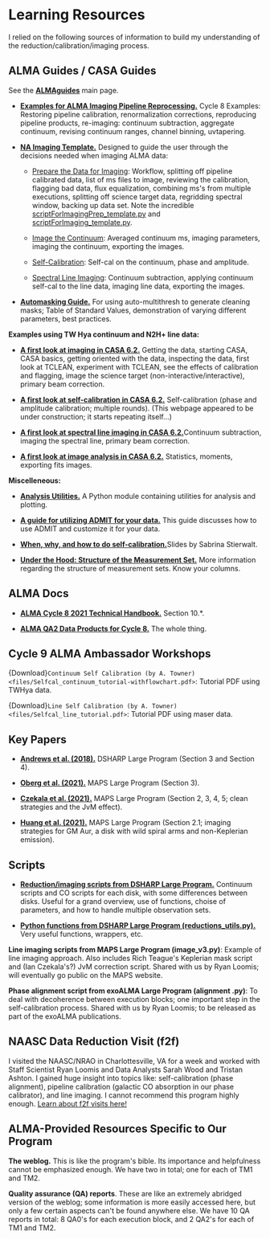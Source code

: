 # Learning Resources

I relied on the following sources of information to build my understanding of the reduction/calibration/imaging process.

## ALMA Guides / CASA Guides

See the <a href="https://casaguides.nrao.edu/index.php?title=ALMAguides" target="_blank">**ALMAguides**</a> main page.

* <a href="https://casaguides.nrao.edu/index.php?title=ALMA_Cycle_8_Imaging_Pipeline_Reprocessing" target="_blank">**Examples for ALMA Imaging Pipeline Reprocessing.**</a> Cycle 8 Examples: Restoring pipeline calibration, renormalization corrections, reproducing pipeline products, re-imaging: continuum subtraction, aggregate continuum, revising continuum ranges, channel binning, uvtapering.

* <a href="https://casaguides.nrao.edu/index.php?title=Guide_to_the_NA_Imaging_Template" target="_blank">**NA Imaging Template.**</a> Designed to guide the user through the decisions needed when imaging ALMA data:

  * <a href="https://casaguides.nrao.edu/index.php?title=Imaging_Prep" target="_blank">Prepare the Data for Imaging</a>: Workflow, splitting off pipeline calibrated data, list of ms files to image, reviewing the calibration, flagging bad data, flux equalization, combining ms's from multiple executions, splitting off science target data, regridding spectral window, backing up data set. Note the incredible <a href="https://github.com/aakepley/ALMAImagingScript/blob/master/scriptForImagingPrep_template.py" target="_blank">scriptForImagingPrep_template.py</a> and <a href="https://github.com/aakepley/ALMAImagingScript/blob/master/scriptForImaging_template.py" target="_blank">scriptForImaging_template.py</a>.

  * <a href="https://casaguides.nrao.edu/index.php?title=Image_Continuum" target="_blank">Image the Continuum</a>: Averaged continuum ms, imaging parameters, imaging the continuum, exporting the images.

  * <a href="https://casaguides.nrao.edu/index.php?title=Self-Calibration_Template" target="_blank">Self-Calibration</a>: Self-cal on the continuum, phase and amplitude.

  * <a href="https://casaguides.nrao.edu/index.php?title=Image_Line" target="_blank">Spectral Line Imaging</a>: Continuum subtraction, applying continuum self-cal to the line data, imaging line data, exporting the images.

* <a href="https://casaguides.nrao.edu/index.php/Automasking_Guide" target="_blank">**Automasking Guide.**</a> For using auto-multithresh to generate cleaning masks; Table of Standard Values, demonstration of varying different parameters, best practices.

**Examples using TW Hya continuum and N2H+ line data:**

* <a href="https://casaguides.nrao.edu/index.php?title=First_Look_at_Imaging_CASA_6" target="_blank">**A first look at imaging in CASA 6.2.**</a> Getting the data, starting CASA, CASA basics, getting oriented with the data, inspecting the data, first look at TCLEAN, experiment with TCLEAN, see the effects of calibration and flagging, image the science target (non-interactive/interactive), primary beam correction.

* <a href="https://casaguides.nrao.edu/index.php?title=First_Look_at_Self_Calibration_CASA_6" target="_blank">**A first look at self-calibration in CASA 6.2.**</a> Self-calibration (phase and amplitude calibration; multiple rounds). (This webpage appeared to be under construction; it starts repeating itself...)

* <a href="https://casaguides.nrao.edu/index.php?title=First_Look_at_Line_Imaging_CASA_6" target="_blank">**A first look at spectral line imaging in CASA 6.2.**</a>Continuum subtraction, imaging the spectral line, primary beam correction.

* <a href="https://casaguides.nrao.edu/index.php?title=First_Look_at_Image_Analysis_CASA_6" target="_blank">**A first look at image analysis in CASA 6.2.**</a> Statistics, moments, exporting fits images.

**Miscelleneous:**

* <a href="https://casaguides.nrao.edu/index.php?title=Analysis_Utilities" target="_blank">**Analysis Utilities.**</a> A Python module containing utilities for analysis and plotting.

* <a href="https://casaguides.nrao.edu/index.php?title=ADMIT_Products_and_Usage" target="_blank">**A guide for utilizing ADMIT for your data.**</a> This guide discusses how to use ADMIT and customize it for your data.

* <a href="https://science.nrao.edu/facilities/alma/naasc-workshops/nrao-cd-wm16/Selfcal_Madison.pdf" target="_blank">**When, why, and how to do self-calibration.**</a>Slides by Sabrina Stierwalt.

* <a href="https://casa.nrao.edu/Release4.1.0/doc/UserMan/UserMansu82.html" target="_blank">**Under the Hood: Structure of the Measurement Set.**</a> More information regarding the structure of measurement sets. Know your columns.

## ALMA Docs

* <a href="https://arc.iram.fr/documents/cycle8/ALMA_Cycle8_Technical_Handbook.pdf" target="_blank">**ALMA Cycle 8 2021 Technical Handbook.**</a> Section 10.*.

* <a href="https://almascience.nrao.edu/portal/documents-and-tools/cycle8/alma-qa2-data-products-for-cycle-8" target="_blank">**ALMA QA2 Data Products for Cycle 8.**</a> The whole thing.


## Cycle 9 ALMA Ambassador Workshops

{Download}`Continuum Self Calibration (by A. Towner)<files/Selfcal_continuum_tutorial-withflowchart.pdf>`: Tutorial PDF using TWHya data.

{Download}`Line Self Calibration (by A. Towner)<files/Selfcal_line_tutorial.pdf>`: Tutorial PDF using maser data.


## Key Papers

* <a href="https://ui.adsabs.harvard.edu/abs/2018ApJ...869L..41A/abstract" target="_blank">**Andrews et al. (2018).**</a> DSHARP Large Program (Section 3 and Section 4).

* <a href="https://ui.adsabs.harvard.edu/abs/2021ApJS..257....1O/abstract" target="_blank">**Oberg et al. (2021).**</a> MAPS Large Program (Section 3).

* <a href="https://ui.adsabs.harvard.edu/abs/2021ApJS..257....2C/abstract" target="_blank">**Czekala et al. (2021).**</a> MAPS Large Program (Section 2, 3, 4, 5; clean strategies and the JvM effect).

* <a href="https://ui.adsabs.harvard.edu/abs/2021ApJS..257...19H/abstract" target="_blank">**Huang et al. (2021).**</a> MAPS Large Program (Section 2.1; imaging strategies for GM Aur, a disk with wild spiral arms and non-Keplerian emission).

## Scripts

* <a href="https://almascience.eso.org/almadata/lp/DSHARP/" target="_blank">**Reduction/imaging scripts from DSHARP Large Program.**</a> Continuum scripts and CO scripts for each disk, with some differences between disks. Useful for a grand overview, use of functions, choise of parameters, and how to handle multiple observation sets.

* <a href="https://almascience.eso.org/almadata/lp/DSHARP/scripts/reduction_utils.py" target="_blank">**Python functions from DSHARP Large Program (reductions_utils.py).**</a> Very useful functions, wrappers, etc.

**Line imaging scripts from MAPS Large Program (image_v3.py)**: Example of line imaging approach. Also includes Rich Teague's Keplerian mask script and (Ian Czekala's?) JvM correction script. Shared with us by Ryan Loomis; will eventually go public on the MAPS website.

**Phase alignment script from exoALMA Large Program (alignment .py)**: To deal with decoherence between execution blocks; one important step in the self-calibration process. Shared with us by Ryan Loomis; to be released as part of the exoALMA publications.
<!-- <a href="https://" target="_blank">target</a> -->


## NAASC Data Reduction Visit (f2f)

I visited the NAASC/NRAO in Charlottesville, VA for a week and worked with Staff Scientist Ryan Loomis and Data Analysts Sarah Wood and Tristan Ashton. I gained huge insight into topics like: self-calibration (phase alignment), pipeline calibration (galactic CO absorption in our phase calibrator), and line imaging. I cannot recommend this program highly enough. <a href="https://science.nrao.edu/facilities/alma/visitors-shortterm" target="_blank">Learn about f2f visits here!</a>

## ALMA-Provided Resources Specific to Our Program

**The weblog.** This is like the program's bible. Its importance and helpfulness cannot be emphasized enough. We have two in total; one for each of TM1 and TM2.

**Quality assurance (QA) reports**. These are like an extremely abridged version of the weblog; some information is more easily accessed here, but only a few certain aspects can't be found anywhere else. We have 10 QA reports in total: 8 QA0's for each execution block, and 2 QA2's for each of TM1 and TM2.
